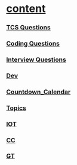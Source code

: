<link rel="stylesheet" href="./test/style.css">

# [content](https://devnamdev2003.github.io/md/)

### [TCS Questions](./randum/tcs_question.md)

### [Coding Questions](./randum/coding_questions.md)

### [Interview Questions](./interview_questions/interview_questions.md)

### [Dev](./interview_questions/dev.md)

### [Countdown_Calendar](./Countdown_Calendar/index.html)

### [Topics](./Topics/topic.md)

### [IOT](./8th_sem/iot.md)

### [CC](./8th_sem/cc.md)

### [GT](./8th_sem/gt.md)
